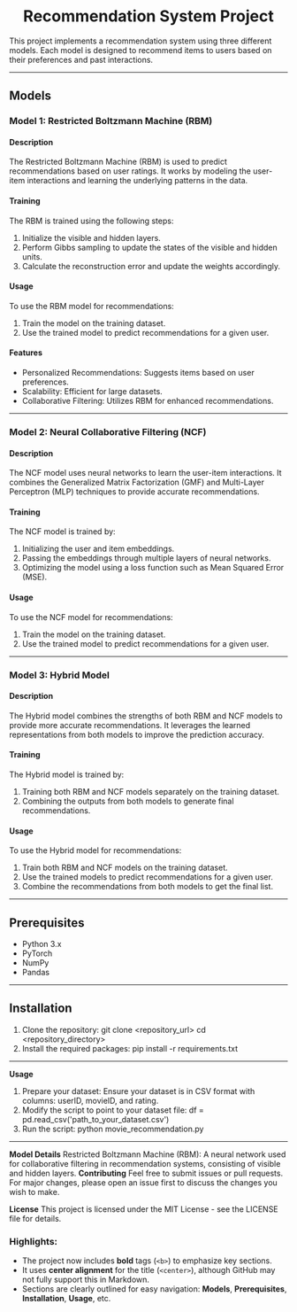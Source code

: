 # <center><b>Recommendation System Project</b></center>

This project implements a recommendation system using three different models. Each model is designed to recommend items to users based on their preferences and past interactions.

---

## <b>Models</b>

### <b>Model 1: Restricted Boltzmann Machine (RBM)</b>

#### <b>Description</b>
The Restricted Boltzmann Machine (RBM) is used to predict recommendations based on user ratings. It works by modeling the user-item interactions and learning the underlying patterns in the data.

#### <b>Training</b>
The RBM is trained using the following steps:
1. Initialize the visible and hidden layers.
2. Perform Gibbs sampling to update the states of the visible and hidden units.
3. Calculate the reconstruction error and update the weights accordingly.

#### <b>Usage</b>
To use the RBM model for recommendations:
1. Train the model on the training dataset.
2. Use the trained model to predict recommendations for a given user.

#### <b>Features</b>
- Personalized Recommendations: Suggests items based on user preferences.
- Scalability: Efficient for large datasets.
- Collaborative Filtering: Utilizes RBM for enhanced recommendations.

---

### <b>Model 2: Neural Collaborative Filtering (NCF)</b>

#### <b>Description</b>
The NCF model uses neural networks to learn the user-item interactions. It combines the Generalized Matrix Factorization (GMF) and Multi-Layer Perceptron (MLP) techniques to provide accurate recommendations.

#### <b>Training</b>
The NCF model is trained by:
1. Initializing the user and item embeddings.
2. Passing the embeddings through multiple layers of neural networks.
3. Optimizing the model using a loss function such as Mean Squared Error (MSE).

#### <b>Usage</b>
To use the NCF model for recommendations:
1. Train the model on the training dataset.
2. Use the trained model to predict recommendations for a given user.

---

### <b>Model 3: Hybrid Model</b>

#### <b>Description</b>
The Hybrid model combines the strengths of both RBM and NCF models to provide more accurate recommendations. It leverages the learned representations from both models to improve the prediction accuracy.

#### <b>Training</b>
The Hybrid model is trained by:
1. Training both RBM and NCF models separately on the training dataset.
2. Combining the outputs from both models to generate final recommendations.

#### <b>Usage</b>
To use the Hybrid model for recommendations:
1. Train both RBM and NCF models on the training dataset.
2. Use the trained models to predict recommendations for a given user.
3. Combine the recommendations from both models to get the final list.

---

## <b>Prerequisites</b>
- Python 3.x
- PyTorch
- NumPy
- Pandas

---

## <b>Installation</b>
1. Clone the repository:
   git clone <repository_url>
   cd <repository_directory>
2. Install the required packages:
   pip install -r requirements.txt

---

<b>Usage</b>
1. Prepare your dataset: Ensure your dataset is in CSV format with columns: userID, movieID, and rating.
2. Modify the script to point to your dataset file:
   df = pd.read_csv('path_to_your_dataset.csv')
3. Run the script:
   python movie_recommendation.py

---

<b>Model Details</b>
Restricted Boltzmann Machine (RBM): A neural network used for collaborative filtering in recommendation systems, consisting of visible and hidden layers.
<b>Contributing</b>
Feel free to submit issues or pull requests. For major changes, please open an issue first to discuss the changes you wish to make.

<b>License</b>
This project is licensed under the MIT License - see the LICENSE file for details.

### Highlights:
- The project now includes **bold** tags (`<b>`) to emphasize key sections.
- It uses **center alignment** for the title (`<center>`), although GitHub may not fully support this in Markdown.
- Sections are clearly outlined for easy navigation: **Models**, **Prerequisites**, **Installation**, **Usage**, etc.
